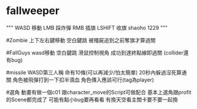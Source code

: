 # fallweeper

"""
WASD 移動
LMB 踩炸彈
RMB 插旗
LSHIFT 收旗
shaoho 1229
"""



#Zombie
上下左右鍵移動
空白鍵跳
被殭屍追到之前奪旗才算過關

#FallGuys
wasd移動
空白鍵跳
滑鼠控制視角
成功到達終點線即過關
(collider還有bug)

#missile
WASD第三人稱
命有10條(可以再減少/怕太簡單)
20秒內躲過沒死算通關
角色被飛彈打到一下扣半滴血
角色傳入應該可行(tag為player)

#選角
動畫有做一個c01
跟character_move的Script可做配合
基本上選角跟profit的Scene都完成了
可能有點小bug要再看看
有換天空看主關卡要不要一起換
